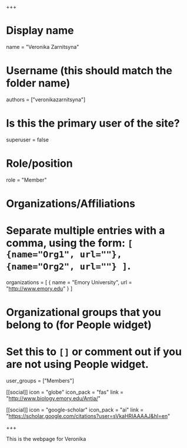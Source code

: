 +++
# Display name
name = "Veronika Zarnitsyna"

# Username (this should match the folder name)
authors = ["veronikazarnitsyna"]

# Is this the primary user of the site?
superuser = false

# Role/position
role = "Member"

# Organizations/Affiliations
#   Separate multiple entries with a comma, using the form: `[ {name="Org1", url=""}, {name="Org2", url=""} ]`.
organizations = [ { name = "Emory University", url = "http://www.emory.edu" } ]


# Organizational groups that you belong to (for People widget)
#   Set this to `[]` or comment out if you are not using People widget.
user_groups = ["Members"]


[[social]]
  icon = "globe"
  icon_pack = "fas"
  link = "http://www.biology.emory.edu/Antia/"

[[social]]
  icon = "google-scholar"
  icon_pack = "ai"
  link = "https://scholar.google.com/citations?user=sVkaHRIAAAAJ&hl=en"

+++


This is the webpage for Veronika



